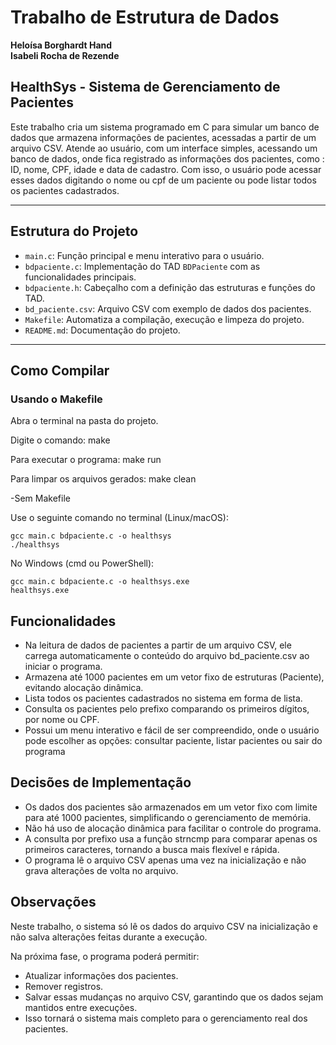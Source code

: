 # Trabalho de Estrutura de Dados 
**Heloísa Borghardt Hand**  
**Isabeli Rocha de Rezende**

## HealthSys - Sistema de Gerenciamento de Pacientes

Este trabalho cria um sistema programado em C para simular um banco de dados que armazena informações de pacientes, acessadas a partir de um arquivo CSV. 
Atende ao usuário, com um interface simples, acessando um banco de dados, onde fica registrado as informações dos pacientes, como : ID, nome, CPF, idade e data de cadastro. 
Com isso, o usuário pode acessar esses dados digitando o nome ou cpf de um paciente ou pode listar todos os pacientes cadastrados.

---

## Estrutura do Projeto

- `main.c`: Função principal e menu interativo para o usuário.
- `bdpaciente.c`: Implementação do TAD `BDPaciente` com as funcionalidades principais.
- `bdpaciente.h`: Cabeçalho com a definição das estruturas e funções do TAD.
- `bd_paciente.csv`: Arquivo CSV com exemplo de dados dos pacientes.
- `Makefile`: Automatiza a compilação, execução e limpeza do projeto.
- `README.md`: Documentação do projeto.

---

## Como Compilar
### Usando o Makefile

Abra o terminal na pasta do projeto.

Digite o comando: make

Para executar o programa: make run

Para limpar os arquivos gerados: make clean

-Sem Makefile

Use o seguinte comando no terminal (Linux/macOS):

```
gcc main.c bdpaciente.c -o healthsys
./healthsys
```

No Windows (cmd ou PowerShell):

```
gcc main.c bdpaciente.c -o healthsys.exe
healthsys.exe
```
## Funcionalidades
- Na leitura de dados de pacientes a partir de um arquivo CSV, ele carrega automaticamente o conteúdo do arquivo bd_paciente.csv ao iniciar o programa.
- Armazena até 1000 pacientes em um vetor fixo de estruturas (Paciente), evitando alocação dinâmica.
- Lista todos os pacientes cadastrados no sistema em forma de lista.
- Consulta os pacientes pelo prefixo comparando os primeiros dígitos, por nome ou CPF.
- Possui um menu interativo e fácil de ser compreendido, onde o usuário pode escolher as opções: consultar paciente, listar pacientes ou sair do programa

## Decisões de Implementação

- Os dados dos pacientes são armazenados em um vetor fixo com limite para até 1000 pacientes, simplificando o gerenciamento de memória.
- Não há uso de alocação dinâmica para facilitar o controle do programa.
- A consulta por prefixo usa a função strncmp para comparar apenas os primeiros caracteres, tornando a busca mais flexível e rápida.
- O programa lê o arquivo CSV apenas uma vez na inicialização e não grava alterações de volta no arquivo.

## Observações
Neste trabalho, o sistema só lê os dados do arquivo CSV na inicialização e não salva alterações feitas durante a execução.

Na próxima fase, o programa poderá permitir:
- Atualizar informações dos pacientes.
- Remover registros.
- Salvar essas mudanças no arquivo CSV, garantindo que os dados sejam mantidos entre execuções.
- Isso tornará o sistema mais completo para o gerenciamento real dos pacientes.
